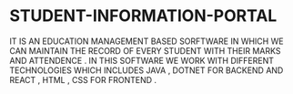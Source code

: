 # STUDENT-INFORMATION-PORTAL
IT IS AN EDUCATION MANAGEMENT BASED SORFTWARE IN WHICH WE CAN MAINTAIN THE RECORD OF EVERY STUDENT WITH THEIR MARKS AND ATTENDENCE .
IN THIS SOFTWARE WE WORK WITH DIFFERENT TECHNOLOGIES WHICH INCLUDES JAVA , DOTNET FOR BACKEND AND REACT , HTML , CSS FOR FRONTEND .
